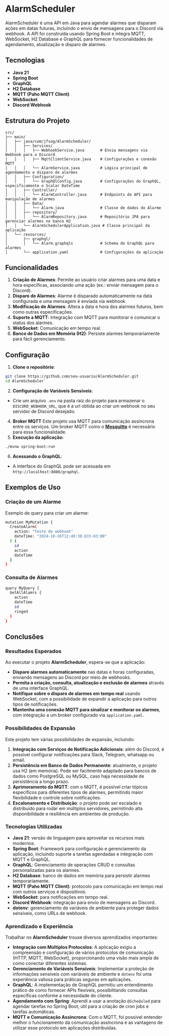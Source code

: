 # AlarmScheduler

AlarmScheduler é uma API em Java para agendar alarmes que disparam ações em datas futuras, incluindo o envio de mensagens para o Discord via webhook. A API foi construída usando Spring Boot e integra MQTT, WebSocket, H2 Database e GraphQL para fornecer funcionalidades de agendamento, atualização e disparo de alarmes.

## Tecnologias
-   **Java 21**
-   **Spring Boot**
-   **GraphQL**
-   **H2 Database**
-   **MQTT (Paho MQTT Client)**
-   **WebSocket**
-   **Discord Webhook**

## Estrutura do Projeto
```src
src/
├── main/
│   ├── java/com/jfsog/AlarmScheduler/
│   │   ├── Services/
│   │   │   ├── WebhookService.java       # Envia mensagens via Webhook para o Discord
│   │   │   ├── MqttClientService.java    # Configurações e conexão MQTT
│   │   │   └── AlarmService.java         # Lógica principal de agendamento e disparo de alarmes
│   │   ├── Configuration/
│   │   │   └── GraphQlConfig.java        # Configurações do GraphQL, especificamente o Scalar DateTime
│   │   ├── Controller/
│   │   │   └── AlarmController.java      # Endpoints de API para manipulação de alarmes
│   │   ├── Data/
│   │   │   └── Alarm.java                # Classe de dados do Alarme
│   │   ├── repository/
│   │   │   └── AlarmRepository.java      # Repositório JPA para gerenciar alarmes no banco H2
│   │   └── AlarmSchedulerApplication.java # Classe principal da aplicação
│   └── resources/
│       ├── graphql/
│       │   └── Alarm.graphqls            # Schema do GraphQL para alarmes
│       └── application.yaml              # Configurações da aplicação
```

## Funcionalidades

1.  **Criação de Alarmes**: Permite ao usuário criar alarmes para uma data e hora específicas, associando uma ação (ex.: enviar mensagem para o Discord).
2.  **Disparo de Alarmes**: Alarme é disparado automaticamente na data configurada e uma mensagem é enviada via webhook.
3.  **Modificação de Alarmes**: Altera a data e hora dos alarmes futuros, bem como outras especificações.
4.  **Suporte a MQTT**: Integração com MQTT para monitorar e comunicar o status dos alarmes.
5.  **WebSocket**: Comunicação em tempo real.
6.  **Banco de Dados em Memória (H2)**: Persiste alarmes temporariamente para fácil gerenciamento.

## Configuração

1.  **Clone o repositório**:

```bash
git clone https://github.com/seu-usuario/AlarmScheduler.git
cd AlarmScheduler`
```
2.  **Configuração de Variáveis Sensíveis**:

-   Crie um arquivo `.env` na pasta raiz do projeto para armazenar o `DISCORD_WEBHOOK_URL`, que é a url obtida ao criar um webhook no seu servidor de Discord desejado.

4. **Broker MQTT**
   Este projeto usa MQTT para comunicação assíncrona entre os serviços. Um broker MQTT como o [**Mosquitto**](https://mosquitto.org/download/) é necessário para essa funcionalidade.
5.  **Execução da aplicação:**
```bash
./mvnw spring-boot:run
```
6.  **Acessando o GraphQL**:

-   A interface do GraphQL pode ser acessada em `http://localhost:8080/graphql`.

## Exemplos de Uso

### Criação de um Alarme

Exemplo de query para criar um alarme:
```bash
mutation MyMutation {
  CreateAlarm(
    action: "Teste de webhook"
    dateTime: "2024-10-26T12:49:30.633-03:00"
  ) {
    id
    action
    dateTime
  }
}
```
### Consulta de Alarmes
```bash
query MyQuery {
  GetAllAlamrs {
    action
    dateTime
    id
    ringed
  }
}
```
## Conclusões
### Resultados Esperados

Ao executar o projeto **AlarmScheduler**, espera-se que a aplicação:

-   **Dispare alarmes automaticamente** nas datas e horas configuradas, enviando mensagens ao Discord por meio de webhooks.
-   **Permita a criação, consulta, atualização e exclusão de alarmes** através de uma interface GraphQL.
-   **Notifique sobre o disparo de alarmes em tempo real** usando WebSocket, com a possibilidade de expandir a aplicação para outros tipos de notificações.
-   **Mantenha uma conexão MQTT para sinalizar e monitorar os alarmes**, com integração a um broker configurado via `application.yaml`.

### Possibilidades de Expansão

Este projeto tem várias possibilidades de expansão, incluindo:

1.  **Integração com Serviços de Notificação Adicionais**: além do Discord, é possível configurar notificações para Slack, Telegram, whatsapp ou email.
2.  **Persistência em Banco de Dados Permanente**: atualmente, o projeto usa H2 (em memória). Pode ser facilmente adaptado para bancos de dados como PostgreSQL ou MySQL, caso haja necessidade de persistência a longo prazo.
3.  **Aprimoramento do MQTT**: com o MQTT, é possível criar tópicos específicos para diferentes tipos de alarmes, permitindo maior flexibilidade e controle sobre notificações.
4.  **Escalonamento e Distribuição**: o projeto pode ser escalado e distribuído para rodar em múltiplos servidores, permitindo alta disponibilidade e resiliência em ambientes de produção.

### Tecnologias Utilizadas

-   **Java 21**: versão de linguagem para aproveitar os recursos mais modernos.
-   **Spring Boot**: Framework para configuração e gerenciamento da aplicação, incluindo suporte a tarefas agendadas e integração com MQTT e GraphQL.
-   **GraphQL**: Gerenciamento de operações CRUD e consultas personalizadas para os alarmes.
-   **H2 Database**: banco de dados em memória para persistir alarmes temporariamente.
-   **MQTT (Paho MQTT Client)**: protocolo para comunicação em tempo real com outros serviços e dispositivos.
-   **WebSocket**: para notificações em tempo real.
-   **Discord Webhook**: integração para envio de mensagens ao Discord.
-   **dotenv**: gerenciamento de variáveis de ambiente para proteger dados sensíveis, como URLs de webhook.

### Aprendizado e Experiência

Trabalhar no **AlarmScheduler** trouxe diversos aprendizados importantes:

-   **Integração com Múltiplos Protocolos**: A aplicação exigiu a compreensão e configuração de vários protocolos de comunicação (HTTP, MQTT, WebSocket), proporcionando uma visão mais ampla de como conectar diferentes sistemas.
-   **Gerenciamento de Variáveis Sensíveis**: Implementar a proteção de informações sensíveis com variáveis de ambiente e `dotenv` foi uma experiência valiosa para práticas seguras em aplicações.
-   **GraphQL**: A implementação de GraphQL permitiu um entendimento prático de como fornecer APIs flexíveis, possibilitando consultas específicas conforme a necessidade do cliente.
-   **Agendamento com Spring**: Aprendi a usar a anotação `@Scheduled` para agendar tarefas no Spring Boot, útil para a criação de cron jobs e tarefas automáticas.
-   **MQTT e Comunicação Assíncrona**: Com o MQTT, foi possível entender melhor o funcionamento da comunicação assíncrona e as vantagens de utilizar esse protocolo em aplicações distribuídas.